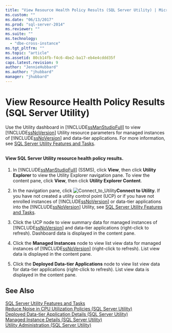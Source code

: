 ```yaml
---
title: "View Resource Health Policy Results (SQL Server Utility) | Microsoft Docs"
ms.custom: ""
ms.date: "06/13/2017"
ms.prod: "sql-server-2014"
ms.reviewer: ""
ms.suite: ""
ms.technology: 
  - "dbe-cross-instance"
ms.tgt_pltfrm: ""
ms.topic: "article"
ms.assetid: 80cb14fb-f4c6-4be2-ba17-eb4e4cddd35f
caps.latest.revision: 9
author: "JennieHubbard"
ms.author: "jhubbard"
manager: "jhubbard"
---
```

# View Resource Health Policy Results (SQL Server Utility)
  Use the Utility dashboard in [!INCLUDE[ssManStudioFull](../../../includes/ssmanstudiofull-md.md)] to view [!INCLUDE[ssNoVersion](../../../../../../../includes/ssnoversion-md.md)] Utility resource parameters for managed instances of [!INCLUDE[ssNoVersion](../../../../../../../includes/ssnoversion-md.md)] and data-tier applications. For more information, see [SQL Server Utility Features and Tasks](../relational-databases/manage/sql-server-utility-features-and-tasks.md).  
  
##  <a name="SSMSProcedure"></a>  
  
#### View SQL Server Utility resource health policy results.  
  
1.  In [!INCLUDE[ssManStudioFull](../../../includes/ssmanstudiofull-md.md)] (SSMS), click **View**, then click **Utility Explorer** to view the Utility Explorer navigation pane. To view the content pane, click **View**, then click **Utility Explorer Content**.  
  
2.  In the navigation pane, click ![](../../2014/database-engine/media/connect-to-utility.gif "Connect_to_Utility")**Connect to Utility**. If you have not created a utility control point (UCP) or if you have not enrolled instances of [!INCLUDE[ssNoVersion](../../../../../../../includes/ssnoversion-md.md)] or data-tier applications into the [!INCLUDE[ssNoVersion](../../../../../../../includes/ssnoversion-md.md)] Utility, see [SQL Server Utility Features and Tasks](../relational-databases/manage/sql-server-utility-features-and-tasks.md).  
  
3.  Click the UCP node to view summary data for managed instances of [!INCLUDE[ssNoVersion](../../../../../../../includes/ssnoversion-md.md)] and data-tier applications (right-click to refresh). Dashboard data is displayed in the content pane.  
  
4.  Click the **Managed Instances** node to view list view data for managed instances of [!INCLUDE[ssNoVersion](../../../../../../../includes/ssnoversion-md.md)] (right-click to refresh). List view data is displayed in the content pane.  
  
5.  Click the **Deployed Data-tier Applications** node to view list view data for data-tier applications (right-click to refresh). List view data is displayed in the content pane.  
  
## See Also  
 [SQL Server Utility Features and Tasks](../relational-databases/manage/sql-server-utility-features-and-tasks.md)   
 [Reduce Noise in CPU Utilization Policies &#40;SQL Server Utility&#41;](../relational-databases/manage/reduce-noise-in-cpu-utilization-policies-sql-server-utility.md)   
 [Deployed Data-tier Application Details &#40;SQL Server Utility&#41;](../../2014/database-engine/deployed-data-tier-application-details-sql-server-utility.md)   
 [Managed Instance Details &#40;SQL Server Utility&#41;](../../2014/database-engine/managed-instance-details-sql-server-utility.md)   
 [Utility Administration &#40;SQL Server Utility&#41;](../../2014/database-engine/utility-administration-sql-server-utility.md)  
  
  